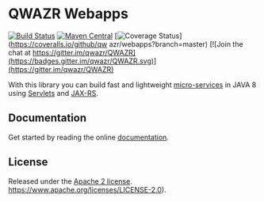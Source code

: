 QWAZR Webapps
=============

[![Build Status](https://travis-ci.org/qwazr/webapps.svg?branch=master)](https://travis-ci.org/qwazr/webapps)
[![Maven Central](https://maven-badges.herokuapp.com/maven-central/com.qwazr/qwazr-webapps/badge.svg)](https://maven-badges.herokuapp.com/maven-central/com.qwazr/qwazr-webapps)
[![Coverage Status](https://coveralls.io/repos/github/qwazr/webapps/badge.svg?branch=master)](https://coveralls.io/github/qw
azr/webapps?branch=master)
[![Join the chat at https://gitter.im/qwazr/QWAZR](https://badges.gitter.im/qwazr/QWAZR.svg)](https://gitter.im/qwazr/QWAZR)

With this library you can build fast and lightweight [micro-services](https://en.wikipedia.org/wiki/Microservices)
in JAVA 8 using [Servlets](https://en.wikipedia.org/wiki/Java_servlet)
and [JAX-RS](https://en.wikipedia.org/wiki/Java_API_for_RESTful_Web_Services).

Documentation
-------------
Get started by reading the online [documentation](http://www.qwazr.com/webapps).

License
-------
Released under the
[Apache 2 license](https://www.apache.org/licenses/LICENSE-2.0).
https://www.apache.org/licenses/LICENSE-2.0).